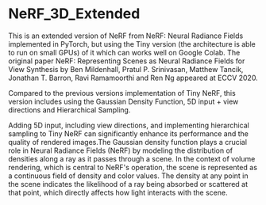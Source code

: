 # NeRF_3D_Extended

This is an extended version of NeRF from NeRF: Neural Radiance Fields implemented in PyTorch, but using the Tiny version (the architecture is able to run on small GPUs) of it which can works well on Google Colab.
The original paper NeRF: Representing Scenes as Neural Radiance Fields for View Synthesis by Ben Mildenhall, Pratul P. Srinivasan, Matthew Tancik, Jonathan T. Barron, Ravi Ramamoorthi and Ren Ng appeared at ECCV 2020.

Compared to the previous versions implementation of Tiny NeRF, this version includes using the Gaussian Density Function, 5D input + view directions and Hierarchical Sampling.

Adding 5D input, including view directions, and implementing hierarchical sampling to Tiny NeRF can significantly enhance its performance and the quality of rendered images.The Gaussian density function plays a crucial role in Neural Radiance Fields (NeRF) by modeling the distribution of densities along a ray as it passes through a scene. In the context of volume rendering, which is central to NeRF's operation, the scene is represented as a continuous field of density and color values. The density at any point in the scene indicates the likelihood of a ray being absorbed or scattered at that point, which directly affects how light interacts with the scene.
